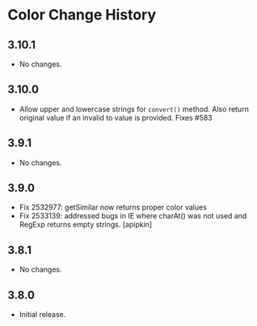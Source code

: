 Color Change History
====================

3.10.1
------

* No changes.

3.10.0
------

* Allow upper and lowercase strings for `convert()` method. Also return original value if an invalid to value is provided. Fixes #583

3.9.1
-----

* No changes.

3.9.0
-----

* Fix 2532977: getSimilar now returns proper color values
* Fix 2533139: addressed bugs in IE where charAt() was not used and RegExp returns empty strings. [apipkin]

3.8.1
-----

* No changes.

3.8.0
-----

* Initial release.
